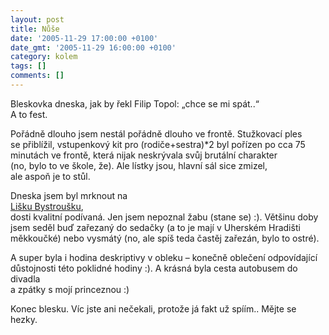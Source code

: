 ```yaml
---
layout: post
title: Nůše
date: '2005-11-29 17:00:00 +0100'
date_gmt: '2005-11-29 16:00:00 +0100'
category: kolem
tags: []
comments: []
---
```

<p>Bleskovka dneska, jak by řekl Filip Topol: &bdquo;chce se mi spát..&ldquo;<br />
A to fest.</p>
<p>Pořádně dlouho jsem nestál pořádně dlouho ve frontě. Stužkovací ples<br />
se přiblížil, vstupenkový kit pro (rodiče+sestra)*2 byl pořízen po cca 75<br />
minutách ve frontě, která nijak neskrývala svůj brutální charakter<br />
(no, bylo to ve škole, že). Ale lístky jsou, hlavní sál sice zmizel,<br />
ale aspoň je to stůl.</p>
<p>Dneska jsem byl mrknout na<br />
<a href="http://www.provazek.cz/anotace.asp?Typ=20&ID=P0329">Lišku Bystroušku</a>,<br />
dosti kvalitní podívaná. Jen jsem nepoznal žabu (stane se) :). Většinu doby<br />
jsem seděl buď zařezaný do sedačky (a to je mají v Uherském Hradišti<br />
měkkoučké) nebo vysmátý (no, ale spíš teda častěj zařezán, bylo to ostré).</p>
<p>A super byla i hodina deskriptivy v obleku &ndash; konečně oblečení odpovídající<br />
důstojnosti této poklidné hodiny :). A krásná byla cesta autobusem do divadla<br />
a zpátky s mojí princeznou :)</p>
<p>Konec blesku. Víc jste ani nečekali, protože já fakt už spíím.. Mějte se hezky.</p>
